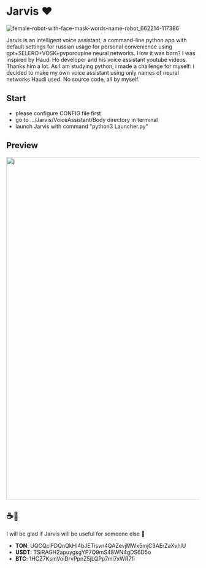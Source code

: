# Jarvis ♥️

![female-robot-with-face-mask-words-name-robot_662214-117386](https://github.com/fresh-Blood/Jarvis/assets/88098218/d992f6fb-7ccc-4eca-9a15-e1827703d364)

Jarvis is an intelligent voice assistant, a command-line python app with default settings for russian usage for personal convenience using gpt+SELERO+VOSK+pvporcupine neural networks.
How it was born? I was inspired by Haudi Ho developer and his voice assistant youtube videos. Thanks him a lot. 
As I am studying python, i made a challenge for myself: i decided to make my own voice assistant using only names of neural networks Haudi used. No source code, all by myself.

## Start
 - please configure CONFIG file first
 - go to .../Jarvis/VoiceAssistant/Body directory in terminal
 - launch Jarvis with command "python3 Launcher.py"

## Preview
<img width="894" alt="j" src="https://github.com/fresh-Blood/Jarvis/assets/88098218/2218cb9c-84d3-4d41-aa15-0d2e19cf2196">

## ☕️🙈
I will be glad if Jarvis will be useful for someone else 🌚
- **TON**: UQCQclFDQnQkHI4bJETisvn4QAZevjMWx5mjC3AErZaXvhlU
- **USDT**: TSiRAGH2apuygsgYP7Q9mS48WN4gDS6D5o
- **BTC**: 1HCZ7KsmVoiDrvPpnZ5jLQPp7mi7xWR7fi
